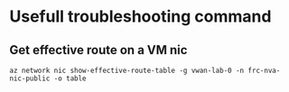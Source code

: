 # Usefull troubleshooting command

## Get effective route on a VM nic

`az network nic show-effective-route-table -g vwan-lab-0 -n frc-nva-nic-public -o table`
